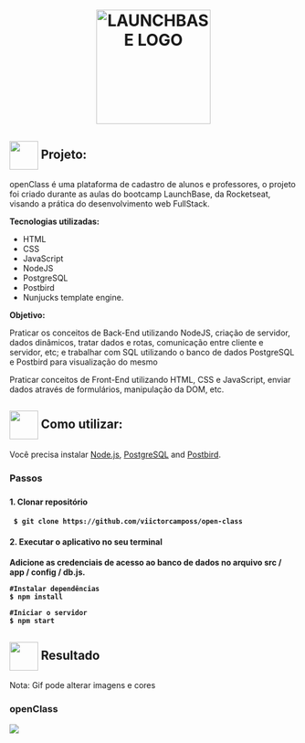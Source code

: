 <h1 align="center">
  <img src="https://storage.googleapis.com/golden-wind/bootcamp-launchbase/logo.png" alt="LAUNCHBASE LOGO" width="200">



<h2> <img src= "https://img.icons8.com/plasticine/2x/rocket.png" width="50px" height="50px" align="center"/> Projeto:</h2>

<p> openClass é uma plataforma de cadastro de alunos e professores, o projeto foi criado durante as aulas do bootcamp LaunchBase, da Rocketseat, visando a prática do desenvolvimento web FullStack.
<p><strong>Tecnologias utilizadas:</strong></p>
 <ul>
    <li>HTML</li>
    <li>CSS</li>
    <li>JavaScript</li>
    <li>NodeJS</li>
    <li>PostgreSQL</li>
    <li>Postbird</li>
    <li>Nunjucks template engine. </li> 
</ul>

<strong>Objetivo:</strong>
<p> Praticar os conceitos de Back-End utilizando NodeJS, criação de servidor, dados dinâmicos, tratar dados e rotas, comunicação entre cliente e servidor, etc; e trabalhar com SQL utilizando o banco de dados PostgreSQL e Postbird para visualização do mesmo </p>
<p>
    Praticar conceitos de Front-End utilizando HTML, CSS e JavaScript, enviar dados através de formulários, manipulação da DOM, etc. 
</p>
<h2> <img src="https://i.dlpng.com/static/png/6577858_preview.png" width="50px" align="center"/>
Como utilizar:</h2>
<p> Você precisa instalar <a href="https://nodejs.org/en/">Node.js</a>, <a href="https://www.postgresql.org/">PostgreSQL</a> and <a href="https://www.electronjs.org/apps/postbird">Postbird</a>. </p>
   
<h3> Passos <h3>
<h4> 1. Clonar repositório <h4>

```
 $ git clone https://github.com/viictorcamposs/open-class
```

<h4> 2. Executar o aplicativo no seu terminal <h4>

<p> Adicione as credenciais de acesso ao banco de dados no arquivo src / app / config / db.js. </p>

```
#Instalar dependências
$ npm install

#Iniciar o servidor 
$ npm start

```
<h2><img src="https://static.thenounproject.com/png/25759-200.png"width="50px" height="50px" align="center"/> Resultado</h2>
<p>Nota: Gif pode alterar imagens e cores</p>
<h3> openClass </h3>
<img src="public/readme/open-class.gif"/>

  


